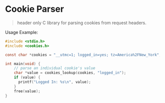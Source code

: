 # Cookie Parser

> header only C library for parsing cookies from request headers.

Usage Example:

``` c
#include <stdio.h>
#include <cookies.h>

const char *cookies = "__utmc=1; logged_in=yes; tz=America%2FNew_York";

int main(void) {
    // parse an individual cookie's value
    char *value = cookies_lookup(cookies, "logged_in");
    if (value) {
      printf("Logged In: %s\n", value);
    }
    free(value);
}
```
